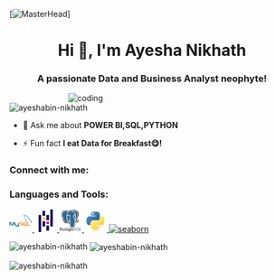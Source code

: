 [![MasterHead](https://bedatasolutions.com/wp-content/uploads/2023/02/datascience.gif)]
<h1 align="center">Hi 👋, I'm Ayesha Nikhath</h1>
<h3 align="center">A passionate Data and Business Analyst neophyte!</h3>


<img align="right" alt="coding" width="400" src="https://user-images.githubusercontent.com/103105418/170674219-70ba74ec-d205-483a-b8a7-bfb7530c29f0.gif">


<p align="left"> <img src="https://komarev.com/ghpvc/?username=ayeshabin-nikhath&label=Profile%20views&color=0e75b6&style=flat" alt="ayeshabin-nikhath" /> </p>

- 💬 Ask me about **POWER BI,SQL,PYTHON**

- ⚡ Fun fact **I eat Data for Breakfast😋!**

<h3 align="left">Connect with me:</h3>
<p align="left">
</p>

<h3 align="left">Languages and Tools:</h3>
<p align="left"> <a href="https://www.mysql.com/" target="_blank" rel="noreferrer"> <img 
                                                                                     src="https://raw.githubusercontent.com/devicons/devicon/master/icons/mysql/mysql-original-wordmark.svg" alt="mysql" width="40" height="40"/> </a> <a href="https://pandas.pydata.org/" target="_blank" rel="noreferrer"> <img src="https://raw.githubusercontent.com/devicons/devicon/2ae2a900d2f041da66e950e4d48052658d850630/icons/pandas/pandas-original.svg" alt="pandas" width="40" height="40"/> </a> <a href="https://www.postgresql.org" target="_blank" rel="noreferrer"> <img src="https://raw.githubusercontent.com/devicons/devicon/master/icons/postgresql/postgresql-original-wordmark.svg" alt="postgresql" width="40" height="40"/> </a> <a href="https://www.python.org" target="_blank" rel="noreferrer"> <img src="https://raw.githubusercontent.com/devicons/devicon/master/icons/python/python-original.svg" alt="python" width="40" height="40"/> </a> <a href="https://seaborn.pydata.org/" target="_blank" rel="noreferrer"> <img src="https://seaborn.pydata.org/_images/logo-mark-lightbg.svg" alt="seaborn" width="40" height="40"/> </a> </p>

<p><img align="left" src="https://github-readme-stats.vercel.app/api/top-langs?username=ayeshabin-nikhath&show_icons=true&locale=en&layout=compact" alt="ayeshabin-nikhath" /></p>

<p>&nbsp;<img align="center" src="https://github-readme-stats.vercel.app/api?username=ayeshabin-nikhath&show_icons=true&locale=en" alt="ayeshabin-nikhath" /></p>

<p><img align="center" src="https://github-readme-streak-stats.herokuapp.com/?user=ayeshabin-nikhath&" alt="ayeshabin-nikhath" /></p>

